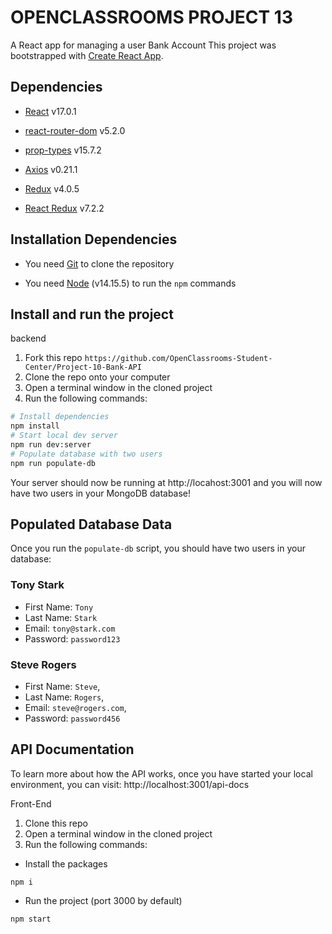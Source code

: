 # OPENCLASSROOMS PROJECT 13

A React app for managing a user Bank Account
This project was bootstrapped with [Create React App](https://github.com/facebook/create-react-app).

## Dependencies

- [React](https://reactjs.org/) v17.0.1

- [react-router-dom](https://reactrouter.com/web/guides/quick-start) v5.2.0

- [prop-types](https://www.npmjs.com/package/prop-types) v15.7.2

- [Axios](https://github.com/axios/axios) v0.21.1

- [Redux](https://redux.js.org/) v4.0.5

- [React Redux](https://react-redux.js.org/) v7.2.2

## Installation Dependencies

- You need [Git](https://git-scm.com/) to clone the repository

- You need [Node](https://nodejs.org/en/) (v14.15.5) to run the `npm` commands

## Install and run the project

backend

1. Fork this repo `https://github.com/OpenClassrooms-Student-Center/Project-10-Bank-API`
1. Clone the repo onto your computer
1. Open a terminal window in the cloned project
1. Run the following commands:

```bash
# Install dependencies
npm install
# Start local dev server
npm run dev:server
# Populate database with two users
npm run populate-db
```

Your server should now be running at http://locahost:3001 and you will now have two users in your MongoDB database!

## Populated Database Data

Once you run the `populate-db` script, you should have two users in your database:

### Tony Stark

- First Name: `Tony`
- Last Name: `Stark`
- Email: `tony@stark.com`
- Password: `password123`

### Steve Rogers

- First Name: `Steve`,
- Last Name: `Rogers`,
- Email: `steve@rogers.com`,
- Password: `password456`

## API Documentation

To learn more about how the API works, once you have started your local environment, you can visit: http://localhost:3001/api-docs

Front-End

1. Clone this repo 
1. Open a terminal window in the cloned project
1. Run the following commands:

- Install the packages

`npm i`

- Run the project (port 3000 by default)

`npm start`
